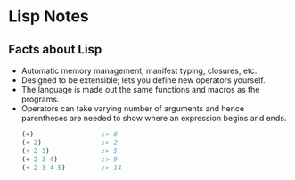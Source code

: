 # Lisp Notes

## Facts about Lisp

* Automatic memory management, manifest typing, closures, etc.
* Designed to be extensible; lets you define new operators yourself.
* The language is made out the same functions and macros as the programs.
* Operators can take varying number of arguments and hence parentheses
  are needed to show where an expression begins and ends.
  ```lisp
  (+)                 ;> 0
  (+ 2)               ;> 2
  (+ 2 3)             ;> 5
  (+ 2 3 4)           ;> 9
  (+ 2 3 4 5)         ;> 14
  ```
